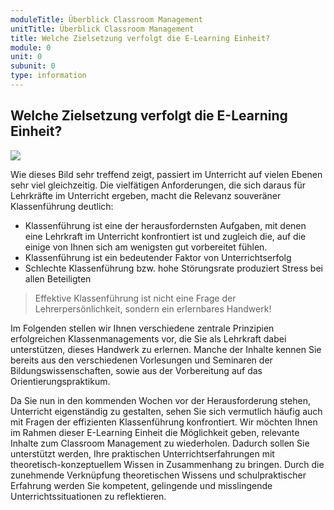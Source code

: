 ```yaml
---
moduleTitle: Überblick Classroom Management
unitTitle: Überblick Classroom Management
title: Welche Zielsetzung verfolgt die E-Learning Einheit?
module: 0
unit: 0
subunit: 0
type: information
---
```


## Welche Zielsetzung verfolgt die E-Learning Einheit?

![](01_Wimmelbild_Klassenführung.png)


Wie dieses Bild sehr treffend zeigt, passiert im Unterricht auf vielen Ebenen sehr viel gleichzeitig. Die vielfätigen Anforderungen, die sich daraus für Lehrkräfte im Unterricht ergeben, macht die Relevanz souveräner Klassenführung deutlich: 

* Klassenführung ist eine der herausfordernsten Aufgaben, mit denen eine Lehrkraft im Unterricht konfrontiert ist und zugleich die, auf die einige von Ihnen sich am wenigsten gut vorbereitet fühlen. 
* Klassenführung ist ein bedeutender Faktor von Unterrichtserfolg
* Schlechte Klassenführung bzw. hohe Störungsrate produziert Stress bei allen Beteiligten 

> Effektive Klassenführung ist nicht eine Frage der Lehrerpersönlichkeit, sondern ein erlernbares Handwerk! 


Im Folgenden stellen wir Ihnen verschiedene zentrale Prinzipien erfolgreichen Klassenmanagements vor, die Sie als Lehrkraft dabei unterstützen, dieses Handwerk zu erlernen. Manche der Inhalte kennen Sie bereits aus den verschiedenen Vorlesungen und Seminaren der Bildungswissenschaften, sowie aus der Vorbereitung auf das Orientierungspraktikum. 

Da Sie nun in den kommenden Wochen vor der Herausforderung stehen, Unterricht eigenständig zu gestalten, sehen Sie sich vermutlich häufig auch mit Fragen der effizienten Klassenführung konfrontiert. Wir möchten Ihnen im Rahmen dieser E-Learning Einheit die Möglichkeit geben, relevante Inhalte zum Classroom Management zu wiederholen. Dadurch sollen Sie unterstützt werden, Ihre praktischen Unterrichtserfahrungen mit theoretisch-konzeptuellem Wissen in Zusammenhang zu bringen. Durch die zunehmende Verknüpfung theoretischen Wissens und schulpraktischer Erfahrung werden Sie kompetent, gelingende und misslingende Unterrichtssituationen zu reflektieren. 